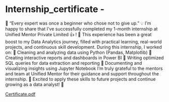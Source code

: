 # Internship_certificate -
🌟 “Every expert was once a beginner who chose not to give up.” 💡
I’m happy to share that I’ve successfully completed my 1-month internship at Unified Mentor Private Limited 👍 ! 🎉
 This experience has been a great boost to my Data Analytics journey, filled with practical learning, real-world projects, and continuous skill development.
During this internship, I worked on:
🔹 Cleaning and analyzing data using Python (Pandas, Matplotlib)
🔹 Creating interactive reports and dashboards in Power BI
🔹 Writing optimized SQL queries for data extraction and reporting
🔹 Documenting and visualizing insights using Jupyter Notebook
I’m truly grateful to the mentors and team at Unified Mentor for their guidance and support throughout the internship. 🙏
Excited to apply these skills to future projects and continue growing as a data analyst! 🚀

[Certificate.pdf](https://github.com/user-attachments/files/20270655/Certificate.pdf)
